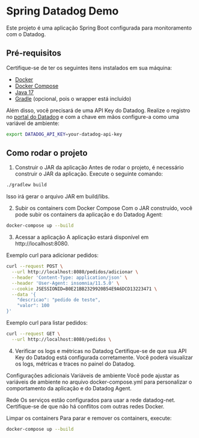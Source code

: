 # Spring Datadog Demo

Este projeto é uma aplicação Spring Boot configurada para monitoramento com o Datadog.

## Pré-requisitos

Certifique-se de ter os seguintes itens instalados em sua máquina:

- [Docker](https://www.docker.com/)
- [Docker Compose](https://docs.docker.com/compose/)
- [Java 17](https://adoptium.net/temurin/releases/)
- [Gradle](https://gradle.org/) (opcional, pois o wrapper está incluído)

Além disso, você precisará de uma API Key do Datadog. Realize o registro no [portal do Datadog](https://www.datadoghq.com/) e com a chave em mãos configure-a como uma variável de ambiente:

```bash
export DATADOG_API_KEY=your-datadog-api-key
```

## Como rodar o projeto

1. Construir o JAR da aplicação
Antes de rodar o projeto, é necessário construir o JAR da aplicação. Execute o seguinte comando:

```bash
./gradlew build
```

Isso irá gerar o arquivo JAR em build/libs.

2. Subir os containers com Docker Compose
Com o JAR construído, você pode subir os containers da aplicação e do Datadog Agent:

```bash
docker-compose up --build
```

3. Acessar a aplicação
A aplicação estará disponível em http://localhost:8080.

Exemplo curl para adicionar pedidos:

```bash
curl --request POST \
  --url http://localhost:8080/pedidos/adicionar \
  --header 'Content-Type: application/json' \
  --header 'User-Agent: insomnia/11.5.0' \
  --cookie JSESSIONID=B0E21BB2329920B54E9A6DCD13223471 \
  --data '{
	"descricao": "pedido de teste",
	"valor": 100
}'
```

Exemplo curl para listar pedidos:
```bash
curl --request GET \
  --url http://localhost:8080/pedidos \
```

4. Verificar os logs e métricas no Datadog
Certifique-se de que sua API Key do Datadog está configurada corretamente. Você poderá visualizar os logs, métricas e traces no painel do Datadog.

Configurações adicionais
Variáveis de ambiente
Você pode ajustar as variáveis de ambiente no arquivo docker-compose.yml para personalizar o comportamento da aplicação e do Datadog Agent.

Rede
Os serviços estão configurados para usar a rede datadog-net. Certifique-se de que não há conflitos com outras redes Docker.

Limpar os containers
Para parar e remover os containers, execute:

```bash
docker-compose up --build
```
